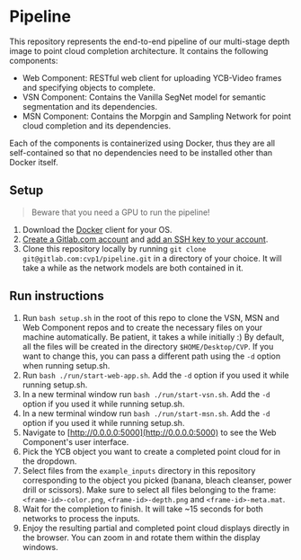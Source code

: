 # Pipeline
This repository represents the end-to-end pipeline of our 
multi-stage depth image to point cloud completion architecture.
It contains the following components:
- Web Component: RESTful web client for uploading YCB-Video frames and specifying objects to complete.
- VSN Component: Contains the Vanilla SegNet model for semantic segmentation and its dependencies.
- MSN Component: Contains the Morpgin and Sampling Network for point cloud completion and its dependencies.

Each of the components is containerized using Docker, thus they are all self-contained so
that no dependencies need to be installed other than Docker itself.

## Setup
> Beware that you need a GPU to run the pipeline!

1. Download the [Docker](https://www.docker.com/get-started) client for your OS.
1. [Create a Gitlab.com account](https://gitlab.com/users/sign_in?redirect_to_referer=yes) and [add an 
SSH key to your account](https://docs.gitlab.com/ee/ssh/).
3. Clone this repository locally by running `git clone git@gitlab.com:cvp1/pipeline.git` in a directory of your choice.
It will take a while as the network models are both contained in it.


## Run instructions

1. Run `bash setup.sh` in the root of this repo to clone the VSN, MSN and Web Component repos
 and to create the necessary files on your machine automatically. Be patient, it takes a while initially :) 
By default, all the files will be created in the directory `$HOME/Desktop/CVP`.
If you want to change this, you can pass a different path using the `-d` option when running setup.sh.
3. Run `bash ./run/start-web-app.sh`. Add the `-d` option if you used it while running setup.sh.
4. In a new terminal window run `bash ./run/start-vsn.sh`. Add the `-d` option if you used it while running setup.sh.
5. In a new terminal window run `bash ./run/start-msn.sh`. Add the `-d` option if you used it while running setup.sh.
6. Navigate to [http://0.0.0.0:5000](http://0.0.0.0:5000) to see the Web Component's user interface.
7. Pick the YCB object you want to create a completed point cloud for in the dropdown.
8. Select files from the `example_inputs` directory in this repository corresponding to the object you picked 
(banana, bleach cleanser, power drill or scissors).
Make sure to select all files belonging to the frame: `<frame-id>-color.png`, `<frame-id>-depth.png` and `<frame-id>-meta.mat`.
9. Wait for the completion to finish. It will take ~15 seconds for both networks to process the inputs.
10. Enjoy the resulting partial and completed point cloud displays directly in the browser. 
You can zoom in and rotate them within the display windows.

